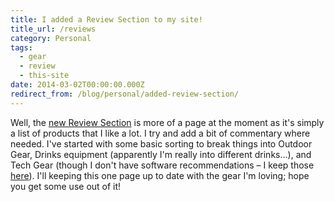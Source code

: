 ```yaml
---
title: I added a Review Section to my site!
title_url: /reviews
category: Personal
tags:
  - gear
  - review
  - this-site
date: 2014-03-02T00:00:00.000Z
redirect_from: /blog/personal/added-review-section/
---
```

Well, the [new Review Section](/reviews) is more of a page at the moment as it's simply a list of products that I like a lot. I try and add a bit of commentary where needed. I've started with some basic sorting to break things into Outdoor Gear, Drinks equipment (apparently I'm really into different drinks...), and Tech Gear (though I don't have software recommendations – I keep those [here](/notes/my-awesome-mac-setup)). I'll keeping this one page up to date with the gear I'm loving; hope you get some use out of it!

